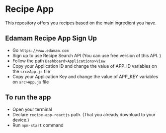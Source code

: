# Recipe App

This repository offers you recipes based on the main ingredient you have.

## Edamam Recipe App Sign Up
- Go `https://www.edamam.com`
- Sign up to use Recipe Search API (You can use free version of this API. )
- Follow the path `Dashboard>Applications>View`
- Copy your Application ID and change the value of APP_ID variables on the `src>App.js` file
- Copy your Application Key and change the value of APP_KEY variables on `src>App.js` file

## To run the app
- Open your terminal
- Declare `recipe-app-reactjs` path. (That you already download to your device.)
- Run `npm-start` command